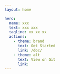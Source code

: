 ```yaml
---
layout: home

hero:
  name: xxx
  text: xxx xxx
  tagline: xx xx xx
  actions:
    - theme: brand
      text: Get Started
      link: /doc/
    - theme: alt
      text: View on Git
      link:
---
```

